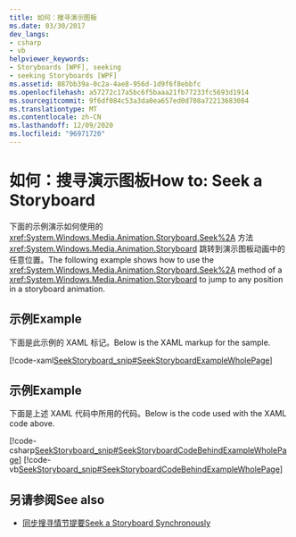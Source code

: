 ```yaml
---
title: 如何：搜寻演示图板
ms.date: 03/30/2017
dev_langs:
- csharp
- vb
helpviewer_keywords:
- Storyboards [WPF], seeking
- seeking Storyboards [WPF]
ms.assetid: 887bb39a-0c2a-4ae8-956d-1d9f6f8ebbfc
ms.openlocfilehash: a57272c17a5bc6f5baaa21fb77233fc5693d1914
ms.sourcegitcommit: 9f6df084c53a3da0ea657ed0d708a72213683084
ms.translationtype: MT
ms.contentlocale: zh-CN
ms.lasthandoff: 12/09/2020
ms.locfileid: "96971720"
---
```

# <a name="how-to-seek-a-storyboard"></a><span data-ttu-id="7d037-102">如何：搜寻演示图板</span><span class="sxs-lookup"><span data-stu-id="7d037-102">How to: Seek a Storyboard</span></span>
<span data-ttu-id="7d037-103">下面的示例演示如何使用的 <xref:System.Windows.Media.Animation.Storyboard.Seek%2A> 方法 <xref:System.Windows.Media.Animation.Storyboard> 跳转到演示图板动画中的任意位置。</span><span class="sxs-lookup"><span data-stu-id="7d037-103">The following example shows how to use the <xref:System.Windows.Media.Animation.Storyboard.Seek%2A> method of a <xref:System.Windows.Media.Animation.Storyboard> to jump to any position in a storyboard animation.</span></span>  
  
## <a name="example"></a><span data-ttu-id="7d037-104">示例</span><span class="sxs-lookup"><span data-stu-id="7d037-104">Example</span></span>  
 <span data-ttu-id="7d037-105">下面是此示例的 XAML 标记。</span><span class="sxs-lookup"><span data-stu-id="7d037-105">Below is the XAML markup for the sample.</span></span>  
  
 [!code-xaml[SeekStoryboard_snip#SeekStoryboardExampleWholePage](~/samples/snippets/csharp/VS_Snippets_Wpf/SeekStoryboard_snip/CSharp/SeekStoryboardExample.xaml#seekstoryboardexamplewholepage)]  
  
## <a name="example"></a><span data-ttu-id="7d037-106">示例</span><span class="sxs-lookup"><span data-stu-id="7d037-106">Example</span></span>  
 <span data-ttu-id="7d037-107">下面是上述 XAML 代码中所用的代码。</span><span class="sxs-lookup"><span data-stu-id="7d037-107">Below is the code used with the XAML code above.</span></span>  
  
 [!code-csharp[SeekStoryboard_snip#SeekStoryboardCodeBehindExampleWholePage](~/samples/snippets/csharp/VS_Snippets_Wpf/SeekStoryboard_snip/CSharp/SeekStoryboardExample.xaml.cs#seekstoryboardcodebehindexamplewholepage)]
 [!code-vb[SeekStoryboard_snip#SeekStoryboardCodeBehindExampleWholePage](~/samples/snippets/visualbasic/VS_Snippets_Wpf/SeekStoryboard_snip/VisualBasic/SeekStoryboardExample.xaml.vb#seekstoryboardcodebehindexamplewholepage)]  
  
## <a name="see-also"></a><span data-ttu-id="7d037-108">另请参阅</span><span class="sxs-lookup"><span data-stu-id="7d037-108">See also</span></span>

- [<span data-ttu-id="7d037-109">同步搜寻情节提要</span><span class="sxs-lookup"><span data-stu-id="7d037-109">Seek a Storyboard Synchronously</span></span>](how-to-seek-a-storyboard-synchronously.md)
